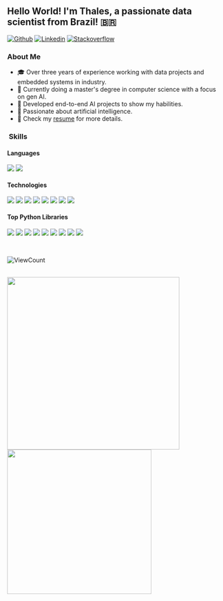 <h2> Hello World! I'm Thales, a passionate data scientist from Brazil! 🇧🇷 </h2>

[![Github](https://img.shields.io/badge/-Github-000?style=flat&logo=Github&logoColor=white)](https://github.com/cmcouto-silva)
[![Linkedin](https://img.shields.io/badge/-LinkedIn-blue?style=flat&logo=Linkedin&logoColor=white)](https://www.linkedin.com/in/cmcouto-silva/)
[![Stackoverflow](https://img.shields.io/badge/-Stackoverflow-F48024?style=flat&logo=Stackoverflow&logoColor=white)](https://stackoverflow.com/users/cmcouto-silva)

<h3> About Me </h3>

- 🎓 Over three years of experience working with data projects and embedded systems in industry.
- 📝 Currently doing a master's degree in computer science with a focus on gen AI.
- 🤖 Developed end-to-end AI projects to show my habilities.
- 💪 Passionate about artificial intelligence.
- 🔗 Check my <a href="https://thales-vignoli.github.io/resume/">resume</a> for more details.

<h3> &nbsp;Skills</h3>

<h4>Languages</h4>
<p>
  <img src="https://img.shields.io/badge/-Python-3776AB?style=flat&logo=python&logoColor=white">
  <img src="https://img.shields.io/badge/-SQL-4479A1?style=flat&logo=mysql&logoColor=white">
</p>

<h4>Technologies</h4>
<p>
  <img src="https://img.shields.io/badge/-Power%20BI-F2C811?style=flat&logo=powerbi&logoColor=white">
  <img src="https://img.shields.io/badge/-Git-F05032?style=flat&logo=git&logoColor=white">
  <img src="https://img.shields.io/badge/-Docker-2496ED?style=flat&logo=docker&logoColor=white">
  <img src="https://img.shields.io/badge/-GCP-4285F4?style=flat&logo=googlecloud&logoColor=white">
  <img src="https://img.shields.io/badge/-AWS-232F3E?style=flat&logo=amazonaws&logoColor=white">
  <img src="https://img.shields.io/badge/-MySQL-4479A1?style=flat&logo=mysql&logoColor=white">
  <img src="https://img.shields.io/badge/-Postgres-4169E1?style=flat&logo=postgresql&logoColor=white">
  <img src="https://img.shields.io/badge/-Databricks-FF3621?style=flat&logo=databricks&logoColor=white">
</p>

<h4>Top Python Libraries</h4>
<p>
  <img src="https://img.shields.io/badge/-Scikit--learn-F7931E?style=flat&logo=scikitlearn&logoColor=white">
  <img src="https://img.shields.io/badge/-Pandas-150458?style=flat&logo=pandas&logoColor=white">
  <img src="https://img.shields.io/badge/-Numpy-013243?style=flat&logo=numpy&logoColor=white">
  <img src="https://img.shields.io/badge/-Plotly-3F4F75?style=flat&logo=plotly&logoColor=white">
  <img src="https://img.shields.io/badge/-Streamlit-FF4B4B?style=flat&logo=streamlit&logoColor=white">
  <img src="https://img.shields.io/badge/-FastAPI-009688?style=flat&logo=fastapi&logoColor=white">
  <img src="https://img.shields.io/badge/-Flask-000000?style=flat&logo=flask&logoColor=white">
  <img src="https://img.shields.io/badge/-PyTorch-EE4C2C?style=flat&logo=pytorch&logoColor=white">
  <img src="https://img.shields.io/badge/-TensorFlow-FF6F00?style=flat&logo=tensorflow&logoColor=white">
</p>

<br/>

<p align="left">
  <img alt="ViewCount" src="https://views.whatilearened.today/views/github/thales-vignoli/thales-vignoli.svg" />
</p>

<br/>

<a href="https://github.com/thales-vignoli">
  <img width="400em" src="https://github-readme-stats.vercel.app/api?username=thales-vignoli&theme=radical&show_icons=true" />
  <img width="335em" src="https://github-readme-stats.vercel.app/api/top-langs/?username=thales-vignoli&theme=radical&layout=compact" />
</a>
